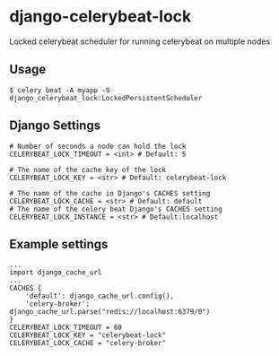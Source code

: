# django-celerybeat-lock
Locked celerybeat scheduler for running celerybeat on multiple nodes


## Usage
```
$ celery beat -A myapp -S django_celerybeat_lock:LockedPersistentScheduler
```

## Django Settings
```
# Number of seconds a node can hold the lock
CELERYBEAT_LOCK_TIMEOUT = <int> # Default: 5

# The name of the cache key of the lock
CELERYBEAT_LOCK_KEY = <str> # Default: celerybeat-lock

# The name of the cache in Django's CACHES setting
CELERYBEAT_LOCK_CACHE = <str> # Default: default
# The name of the celery beat Django's CACHES setting 
CELERYBEAT_LOCK_INSTANCE = <str> # Default:localhost 
```

## Example settings
```
...
import django_cache_url
...
CACHES {
    'default': django_cache_url.config(),
    'celery-broker': django_cache_url.parse("redis://localhost:6379/0")
}
CELERYBEAT_LOCK_TIMEOUT = 60
CELERYBEAT_LOCK_KEY = "celerybeat-lock"
CELERYBEAT_LOCK_CACHE = "celery-broker"
```
